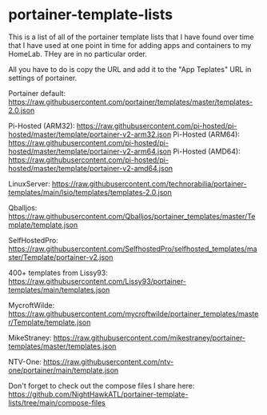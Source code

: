 # portainer-template-lists

This is a list of all of the portainer template lists that I have found over time that I have used at one point in time for adding apps and containers to my HomeLab. THey are in no particular order.

All you have to do is copy the URL and add it to the "App Teplates" URL in settings of portainer.



Portainer default: https://raw.githubusercontent.com/portainer/templates/master/templates-2.0.json

Pi-Hosted (ARM32): https://raw.githubusercontent.com/pi-hosted/pi-hosted/master/template/portainer-v2-arm32.json
Pi-Hosted (ARM64): https://raw.githubusercontent.com/pi-hosted/pi-hosted/master/template/portainer-v2-arm64.json
Pi-Hosted (AMD64): https://raw.githubusercontent.com/pi-hosted/pi-hosted/master/template/portainer-v2-amd64.json

LinuxServer: https://raw.githubusercontent.com/technorabilia/portainer-templates/main/lsio/templates/templates-2.0.json

Qballjos: https://raw.githubusercontent.com/Qballjos/portainer_templates/master/Template/template.json

SelfHostedPro: https://raw.githubusercontent.com/SelfhostedPro/selfhosted_templates/master/Template/portainer-v2.json

400+ templates from Lissy93: https://raw.githubusercontent.com/Lissy93/portainer-templates/main/templates.json

MycroftWilde: https://raw.githubusercontent.com/mycroftwilde/portainer_templates/master/Template/template.json

MikeStraney: https://raw.githubusercontent.com/mikestraney/portainer-templates/master/templates.json

NTV-One: https://raw.githubusercontent.com/ntv-one/portainer/main/template.json

Don't forget to check out the compose files I share here: https://github.com/NightHawkATL/portainer-template-lists/tree/main/compose-files
